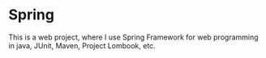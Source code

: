 # Spring
This is a web project, where I use Spring Framework for web programming in java, JUnit, Maven, Project Lombook, etc.
